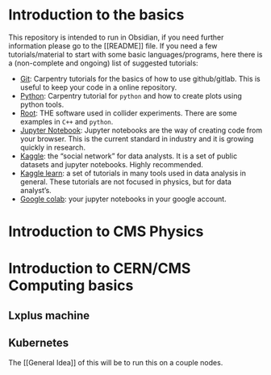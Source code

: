# Introduction to the basics

This repository is intended to run in Obsidian, if you need further information please go to the [[README]] file.
If you need a few tutorials/material to start with some basic languages/programs, here there is a (non-complete and ongoing) list of suggested tutorials:

-   [Git](https://swcarpentry.github.io/git-novice/index.html): Carpentry tutorials for the basics of how to use github/gitlab. This is useful to keep your code in a online repository.
-   [Python](https://swcarpentry.github.io/python-novice-inflammation/): Carpentry tutorial for `python` and how to create plots using python tools.
-   [Root](https://root.cern/doc/master/group__Tutorials.html): THE software used in collider experiments. There are some examples in `C++` and `python`.
-   [Jupyter Notebook](https://docs.jupyter.org/en/latest/): Jupyter notebooks are the way of creating code from your browser. This is the current standard in industry and it is growing quickly in research.
-   [Kaggle](https://www.kaggle.com/): the “social network” for data analysts. It is a set of public datasets and jupyter notebooks. Highly recommended.
-   [Kaggle learn](https://www.kaggle.com/learn): a set of tutorials in many tools used in data analysis in general. These tutorials are not focused in physics, but for data analyst’s.
-   [Google colab](https://colab.research.google.com/): your jupyter notebooks in your google account.

# Introduction to CMS Physics



# Introduction to CERN/CMS Computing basics

## Lxplus machine

## Kubernetes

The [[General Idea]] of this will be to run this on a couple nodes.

